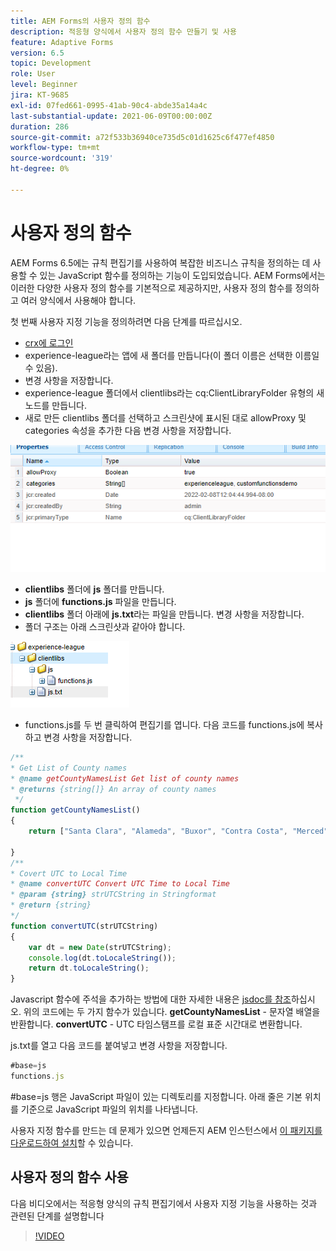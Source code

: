 ```yaml
---
title: AEM Forms의 사용자 정의 함수
description: 적응형 양식에서 사용자 정의 함수 만들기 및 사용
feature: Adaptive Forms
version: 6.5
topic: Development
role: User
level: Beginner
jira: KT-9685
exl-id: 07fed661-0995-41ab-90c4-abde35a14a4c
last-substantial-update: 2021-06-09T00:00:00Z
duration: 286
source-git-commit: a72f533b36940ce735d5c01d1625c6f477ef4850
workflow-type: tm+mt
source-wordcount: '319'
ht-degree: 0%

---
```


# 사용자 정의 함수

AEM Forms 6.5에는 규칙 편집기를 사용하여 복잡한 비즈니스 규칙을 정의하는 데 사용할 수 있는 JavaScript 함수를 정의하는 기능이 도입되었습니다.
AEM Forms에서는 이러한 다양한 사용자 정의 함수를 기본적으로 제공하지만, 사용자 정의 함수를 정의하고 여러 양식에서 사용해야 합니다.

첫 번째 사용자 지정 기능을 정의하려면 다음 단계를 따르십시오.
* [crx에 로그인](http://localhost:4502/crx/de/index.jsp#/apps/experience-league/clientlibs)
* experience-league라는 앱에 새 폴더를 만듭니다(이 폴더 이름은 선택한 이름일 수 있음).
* 변경 사항을 저장합니다.
* experience-league 폴더에서 clientlibs라는 cq:ClientLibraryFolder 유형의 새 노드를 만듭니다.
* 새로 만든 clientlibs 폴더를 선택하고 스크린샷에 표시된 대로 allowProxy 및 categories 속성을 추가한 다음 변경 사항을 저장합니다.

![client-lib](assets/custom-functions.png)
* **clientlibs** 폴더에 **js** 폴더를 만듭니다.
* **js** 폴더에 **functions.js** 파일을 만듭니다.
* **clientlibs** 폴더 아래에 **js.txt**&#x200B;라는 파일을 만듭니다. 변경 사항을 저장합니다.
* 폴더 구조는 아래 스크린샷과 같아야 합니다.

![규칙 편집기](assets/folder-structure.png)

* functions.js를 두 번 클릭하여 편집기를 엽니다.
다음 코드를 functions.js에 복사하고 변경 사항을 저장합니다.

```javascript
/**
* Get List of County names
* @name getCountyNamesList Get list of county names
* @returns {string[]} An array of county names
 */
function getCountyNamesList()
{
    return ["Santa Clara", "Alameda", "Buxor", "Contra Costa", "Merced"];

}
/**
* Covert UTC to Local Time
* @name convertUTC Convert UTC Time to Local Time
* @param {string} strUTCString in Stringformat
* @return {string}
*/
function convertUTC(strUTCString)
{
    var dt = new Date(strUTCString);
    console.log(dt.toLocaleString());
    return dt.toLocaleString();
}
```

Javascript 함수에 주석을 추가하는 방법에 대한 자세한 내용은 [jsdoc를 참조](https://jsdoc.app/index.html)하십시오.
위의 코드에는 두 가지 함수가 있습니다.
**getCountyNamesList** - 문자열 배열을 반환합니다.
**convertUTC** - UTC 타임스탬프를 로컬 표준 시간대로 변환합니다.

js.txt를 열고 다음 코드를 붙여넣고 변경 사항을 저장합니다.

```javascript
#base=js
functions.js
```

#base=js 행은 JavaScript 파일이 있는 디렉토리를 지정합니다.
아래 줄은 기본 위치를 기준으로 JavaScript 파일의 위치를 나타냅니다.

사용자 지정 함수를 만드는 데 문제가 있으면 언제든지 AEM 인스턴스에서 [이 패키지를 다운로드하여 설치](assets/custom-functions.zip)할 수 있습니다.

## 사용자 정의 함수 사용

다음 비디오에서는 적응형 양식의 규칙 편집기에서 사용자 지정 기능을 사용하는 것과 관련된 단계를 설명합니다
>[!VIDEO](https://video.tv.adobe.com/v/340305?quality=12&learn=on)
